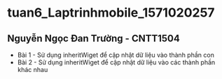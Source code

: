 # tuan6_Laptrinhmobile_1571020257
## Nguyễn Ngọc Đan Trường - CNTT1504

* Bài 1 - Sử dụng inheritWiget để cập nhật dữ liệu vào thành phần con
* Bài 2 - Sử dụng inheritWiget để cập nhật dữ liệu vào các thành phần khác nhau